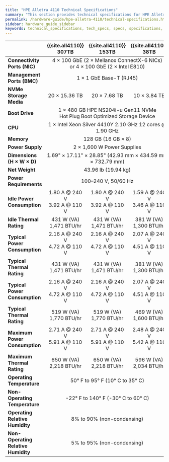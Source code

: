 ```yaml
---
title: "HPE Alletra 4110 Technical Specifications"
summary: "This section provides technical specifications for HPE Alletra 4110 node types."
permalink: /hardware-guide/hpe-alletra-4110/technical-specifications.html
sidebar: hardware_guide_sidebar
keywords: technical_specifications, tech_specs, specs, specifications, HPE_Alletra_4110, HPE, Alletra, 4110
---
```


<table cellspacing="0" cellpadding="0">
  <thead>
    <tr>
      <th></th>
      <th><strong>{{site.all4110}} 307TB</strong></th>
      <th><strong>{{site.all4110}} 153TB</strong></th>
      <th><strong>{{site.all4110}} 38TB</strong></th>
    </tr>
  </thead>
  <tbody>
    <tr>
      <td><strong>Connectivity Ports (NIC)</strong></td>
      <td colspan="3" style="text-align: center;">
        4 &#215; 100 GbE (2 &#215; Mellanox ConnectX-6 NICs)<br>
        or 4 &#215; 100 GbE (2 &#215; Intel E810)
      </td>
    </tr>
    <tr>
      <td><strong>Management Ports (BMC)</strong></td>
      <td colspan="4" style="text-align: center;">1 &#215; 1 GbE Base-T (RJ45)</td>
    </tr>
    <tr>
      <td><strong>NVMe Storage Media</strong></td>
      <td style="text-align: center;">20 &#215; 15.36 TB</td>
      <td style="text-align: center;">20 &#215; 7.68 TB</td>      
      <td style="text-align: center;">10 &#215; 3.84 TB</td>
    </tr>    
    <tr>
      <td><strong>Boot Drive</strong></td>
      <td colspan="4" style="text-align: center;">
        1 &#215; 480 GB HPE NS204i-u Gen11 NVMe<br>
        Hot Plug Boot Optimized Storage Device
      </td>
    </tr>  
    <tr>
      <td><strong>CPU</strong></td>
      <td colspan="4" style="text-align: center;">1 &#215; Intel Xeon Silver 4410Y 2.10 GHz 12 cores @ 1.90 GHz</td>
    </tr>
    <tr>
      <td><strong>Memory</strong></td>
      <td colspan="4" style="text-align: center;">128 GB (16 GB &#215; 8)</td>
    </tr>
    <tr>
      <td><strong>Power Supply</strong></td>
      <td colspan="4" style="text-align: center;">2 &#215; 1,600 W Power Supplies</td>
    </tr>
    <tr>
      <td><strong>Dimensions (H &#215; W &#215; D)</strong></td>
      <td colspan="4" style="text-align: center;">1.69" &#215; 17.11" &#215; 28.85" (42.93 mm &#215; 434.59 mm &#215; 732.79 mm)</td>
    </tr>
    <tr>
      <td><strong>Net Weight</strong></td>
      <td colspan="4" style="text-align: center;">43.96 lb (19.94 kg)</td>
    </tr>
    <tr>
      <td><strong>Power Requirements</strong></td>
      <td colspan="4" style="text-align: center;">100&ndash;240 V, 50/60 Hz</td>
    </tr>
    <tr>
      <td><strong>Idle Power Consumption</strong></td>
      <td style="text-align: center;">
        1.80 A @ 240 V<br>
        3.92 A @ 110 V
      </td>
      <td style="text-align: center;">
        1.80 A @ 240 V<br>
        3.92 A @ 110 V
      </td>
      <td style="text-align: center;">
        1.59 A @ 240 V<br>
        3.46 A @ 110 V
      </td>
    </tr>    
    <tr>
      <td><strong>Idle Thermal Rating</strong></td>
      <td style="text-align: center;">
        431 W (VA)<br>
        1,471 BTU/hr
      </td>
      <td style="text-align: center;">
        431 W (VA)<br>
        1,471 BTU/hr
      </td>
      <td style="text-align: center;">
        381 W (VA)<br>
        1,300 BTU/hr
      </td>
    </tr>    
    <tr>
      <td><strong>Typical Power Consumption</strong></td>
      <td style="text-align: center;">
        2.16 A @ 240 V<br>
        4.72 A @ 110 V
      </td>
      <td style="text-align: center;">
        2.16 A @ 240 V<br>
        4.72 A @ 110 V
      </td>
      <td style="text-align: center;">
        2.07 A @ 240 V<br>
        4.51 A @ 110 V
      </td>
    </tr>
    <tr>
      <td><strong>Typical Thermal Rating</strong></td>
      <td style="text-align: center;">
        431 W (VA)<br>
        1,471 BTU/hr
      </td>
      <td style="text-align: center;">
        431 W (VA)<br>
        1,471 BTU/hr
      </td>
      <td style="text-align: center;">
        381 W (VA)<br>
        1,300 BTU/hr
      </td>
    </tr>
    <tr>
      <td><div><strong>Typical Power Consumption</strong></div></td>
      <td style="text-align: center;">
        2.16 A @ 240 V<br>
        4.72 A @ 110 V
      </td>
      <td style="text-align: center;">
        2.16 A @ 240 V<br>
        4.72 A @ 110 V
      </td>
      <td style="text-align: center;">
        2.07 A @ 240 V<br>
        4.51 A @ 110 V
      </td>
    </tr>
    <tr>
      <td><strong>Typical Thermal Rating</strong></td>
      <td style="text-align: center;">
        519 W (VA)<br>
        1,770 BTU/hr
      </td>
      <td style="text-align: center;">
        519 W (VA)<br>
        1,770 BTU/hr
      </td>
      <td style="text-align: center;">
        469 W (VA)<br>
        1,600 BTU/hr
      </td>
    </tr>
    <tr>
      <td><div><strong>Maximum Power Consumption</strong></div></td>
      <td style="text-align: center;">
        2.71 A @ 240 V<br>
        5.91 A @ 110 V
      </td>
      <td style="text-align: center;">
        2.71 A @ 240 V<br>
        5.91 A @ 110 V
      </td>
      <td style="text-align: center;">
        2.48 A @ 240 V<br>
        5.42 A @ 110 V
      </td>
    </tr>
    <tr>
      <td><strong>Maximum Thermal Rating</strong></td>
      <td style="text-align: center;">
        650 W (VA)<br>
        2,218 BTU/hr
      </td>
      <td style="text-align: center;">
        650 W (VA)<br>
        2,218 BTU/hr
      </td>
      <td style="text-align: center;">
        596 W (VA)<br>
        2,034 BTU/hr
      </td>
    </tr>    
    <tr>
      <td><strong>Operating Temperature</strong></td>
      <td colspan="4" style="text-align: center;">50&deg; F to 95&deg; F (10&deg; C to 35&deg; C)</td>
    </tr>
    <tr>
      <td><strong>Non-Operating Temperature</strong></td>
      <td colspan="4" style="text-align: center;">-22&deg; F to 140&deg; F (-30&deg; C to 60&deg; C)</td>
    </tr>
    <tr>
      <td><div><strong>Operating Relative Humidity</strong></div></td>
      <td colspan="4" style="text-align: center;">8% to 90% (non-condensing)</td>
    </tr>    
    <tr>
      <td><div><strong>Non-Operating Relative Humidity</strong></div></td>
      <td colspan="4" style="text-align: center;">5% to 95% (non-condensing)</td>
    </tr>
  </tbody>
</table>
